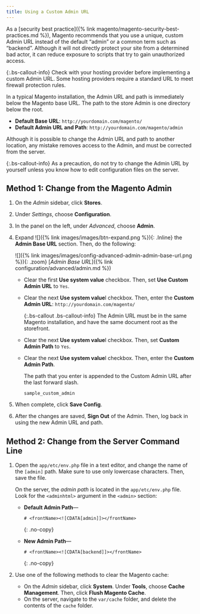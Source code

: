 ```yaml
---
title: Using a Custom Admin URL
---
```


As a [security best practice]({% link magento/magento-security-best-practices.md %}), Magento recommends that you use a unique, custom Admin URL instead of the default “admin” or a common term such as “backend”. Although it will not directly protect your site from a determined bad actor, it can reduce exposure to scripts that try to gain unauthorized access.

{:.bs-callout-info}
Check with your hosting provider before implementing a custom Admin URL. Some hosting providers require a standard URL to meet firewall protection rules.

In a typical Magento installation, the Admin URL and path is immediately below the Magento base URL. The path to the store Admin is one directory below the root.

-  **Default Base URL**: `http://yourdomain.com/magento/`
-  **Default Admin URL and Path**: `http://yourdomain.com/magento/admin`

Although it is possible to change the Admin URL and path to another location, any mistake removes access to the Admin, and must be corrected from the server.

{:.bs-callout-info}
As a precaution, do not try to change the Admin URL by yourself unless you know how to edit configuration files on the server.

## Method 1: Change from the Magento Admin

1.  On the _Admin_ sidebar, click **Stores**.

1.  Under _Settings_, choose **Configuration**.

1.  In the panel on the left, under _Advanced_, choose **Admin**.

1.  Expand ![]({% link images/images/btn-expand.png %}){: .Inline} the **Admin Base URL** section. Then, do the following:

    ![]({% link images/images/config-advanced-admin-admin-base-url.png %}){: .zoom}
    [*Admin Base URL*]({% link configuration/advanced/admin.md %})

    -  Clear the first **Use system value** checkbox. Then, set **Use Custom Admin URL** to `Yes`.

    -  Clear the next **Use system value**l checkbox. Then, enter the **Custom Admin URL**: `http://yourdomain.com/magento/`

        {:.bs-callout .bs-callout-info}
        The Admin URL must be in the same Magento installation, and have the same document root as the storefront.

    -  Clear the next **Use system value**l checkbox. Then, set **Custom Admin Path** to `Yes`.

    -  Clear the next **Use system value**l checkbox. Then, enter the **Custom Admin Path**.

        The path that you enter is appended to the Custom Admin URL after the last forward slash.

        `sample_custom_admin`

1.  When complete, click **Save Config**.

1.  After the changes are saved, **Sign Out** of the Admin. Then, log back in using the new Admin URL and path.

## Method 2: Change from the Server Command Line

1.  Open the `app/etc/env.php` file in a text editor, and change the name of the `[admin]` path. Make sure to use only lowercase characters. Then, save the file.

    On the server, the _admin path_ is located in the `app/etc/env.php` file. Look for the `<adminhtml>` argument in the `<admin>` section:

    -  **Default Admin Path**—

        ```php?start_inline=1
        # <frontName><![CDATA[admin]]></frontName>
        ```
        {: .no-copy}

    -  **New Admin Path**—

        ```php?start_inline=1
        # <frontName><![CDATA[backend]]></frontName>
        ```
        {: .no-copy}

1.  Use one of the following methods to clear the Magento cache:

    -  On the _Admin_ sidebar, click **System**. Under **Tools**, choose **Cache Management**. Then, click **Flush Magento Cache**.
    -  On the server, navigate to the `var/cache` folder, and delete the contents of the `cache` folder.
